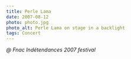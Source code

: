 ```yaml
---
title: Perle Lama
date: 2007-08-12
photo: photo.jpg
photo_alt: Perle Lama on stage in a backlight
tags: Concert
---
```


_@ Fnac Indétendances 2007 festival_
